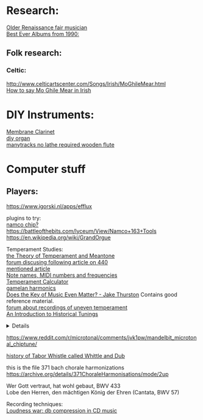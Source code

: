 # Research:  
[Older Renaissance fair musician](https://en.wikipedia.org/wiki/Owain_Phyfe)  
[Best Ever Albums from 1990:](https://www.besteveralbums.com/yearstats.php?y=1990)  


## Folk research:  

### Celtic:  
http://www.celticartscenter.com/Songs/Irish/MoGhileMear.html  
[How to say Mo Ghile Mear in Irish](https://www.bitesize.irish/blog/how-to-say-mo-ghile-mear-in-irish/)  


# DIY Instruments:  
[Membrane Clarinet](https://www.patreon.com/posts/75250955)  
[diy organ](https://www.sentex.ca/~mwandel/organ/organ.html)  
[manytracks no lathe required wooden flute](https://manytracks.com/flutes/default.htm#:~:text=-%20Lathe%20required%3F,crushing%20it%20in%20your%20vise.)


# Computer stuff  
## Players:  
https://www.igorski.nl/apps/efflux  


plugins to try:   
[namco chip?](https://euly.in/wavesynth/)  
https://battleofthebits.com/lyceum/View/Namco+163+Tools  
https://en.wikipedia.org/wiki/GrandOrgue  

Temperament Studies:  
[the Theory of Temperament and Meantone](https://jjensen.org/TEMPER/Temperament.html)  
[forum discusing following article on 440](https://www.mandolincafe.com/forum/threads/139450-The-great-440-Hz-conspiracy-and-why-all-of-our-music-is-wrong)  
[mentioned article](https://globalnews.ca/news/4194106/440-hz-conspiracy-music/)  
[Note names, MIDI numbers and frequencies](https://www.phys.unsw.edu.au/jw/notes.html)  
[Temperament Calculator](https://www.dolmetsch.com/musictheory27t.htm)  
[gamelan harmonics](https://music.arts.uci.edu/abauer/148_2018/readings/Intro.gamelan.pdf)  
[Does the Key of Music Even Matter? - Jake Thurston](https://www.youtube.com/watch?v=xsv-raYq4YM) Contains good reference material.  
[forum about recordings of uneven temperament](https://www.talkclassical.com/threads/recordings-in-uneven-temperament.48394/)  
[An Introduction to Historical Tunings](https://www.kylegann.com/histune.html#hist3)  

<details><summmary>My ramblings on temperament done on december 5, 2023</summmary>
</details>
  

https://www.reddit.com/r/microtonal/comments/jvk1pw/mandelbit_microtonal_chiptune/  

[history of Tabor Whistle called Whittle and Dub](https://web.prm.ox.ac.uk/england/englishness-whittle-and-dub.html)  


this is the file
371 bach chorale harmonizations   
https://archive.org/details/371ChoraleHarmonisations/mode/2up 

Wer Gott vertraut, hat wohl gebaut, BWV 433  
Lobe den Herren, den mächtigen König der Ehren (Cantata, BWV 57)  

Recording techniques:  
[Loudness war: db compression in CD music](https://dr.loudness-war.info/faq)  
